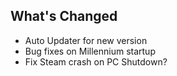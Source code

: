 ## What's Changed

* Auto Updater for new version
* Bug fixes on Millennium startup
* Fix Steam crash on PC Shutdown?